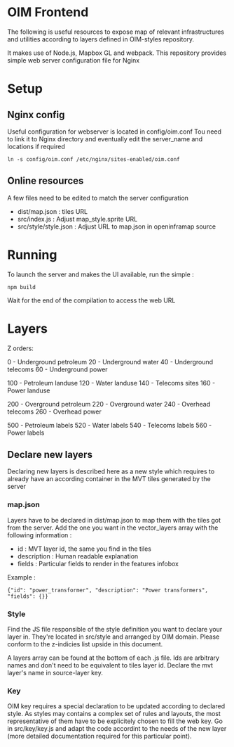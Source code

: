 # OIM Frontend
The following is useful resources to expose map of relevant infrastructures and utilities according to layers defined in OIM-styles repository.

It makes use of Node.js, Mapbox GL and webpack.
This repository provides simple web server configuration file for Nginx

# Setup

## Nginx config

Useful configuration for webserver is located in config/oim.conf
Tou need to link it to Nginx directory and eventually edit the server_name and locations if required

    ln -s config/oim.conf /etc/nginx/sites-enabled/oim.conf

## Online resources

A few files need to be edited to match the server configuration
* dist/map.json : tiles URL
* src/index.js : Adjust map_style.sprite URL
* src/style/style.json : Adjust URL to map.json in openinframap source

# Running

To launch the server and makes the UI available, run the simple :

    npm build

Wait for the end of the compilation to access the web URL

# Layers

Z orders:

0 - Underground petroleum
20 - Underground water
40 - Underground telecoms
60 - Underground power

100 - Petroleum landuse
120 - Water landuse
140 - Telecoms sites
160 - Power landuse

200 - Overground petroleum
220 - Overground water
240 - Overhead telecoms
260 - Overhead power

500 - Petroleum labels
520 - Water labels
540 - Telecoms labels
560 - Power labels

## Declare new layers

Declaring new layers is described here as a new style which requires to already have an according container in the MVT tiles generated by the server

### map.json

Layers have to be declared in dist/map.json to map them with the tiles got from the server.
Add the one you want in the vector_layers array with the following information :
* id : MVT layer id, the same you find in the tiles
* description : Human readable explanation
* fields : Particular fields to render in the features infobox

Example :

    {"id": "power_transformer", "description": "Power transformers", "fields": {}}

### Style

Find the JS file responsible of the style definition you want to declare your layer in.
They're located in src/style and arranged by OIM domain.
Please conform to the z-indicies list upside in this document.

A layers array can be found at the bottom of each .js file.
Ids are arbitrary names and don't need to be equivalent to tiles layer id.
Declare the mvt layer's name in source-layer key.

### Key

OIM key requires a special declaration to be updated according to declared style.
As styles may contains a complex set of rules and layouts, the most representative of them have to be explicitely chosen to fill the web key.
Go in src/key/key.js and adapt the code accordint to the needs of the new layer (more detailed documentation required for this particular point).

